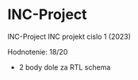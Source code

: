 # INC-Project
INC-Project
INC projekt cislo 1 (2023)

Hodnotenie: 18/20
  - 2 body dole za RTL schema
